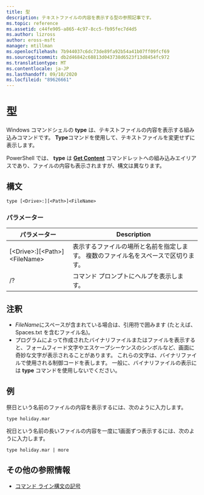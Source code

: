 ```yaml
---
title: 型
description: テキストファイルの内容を表示する型の参照記事です。
ms.topic: reference
ms.assetid: c44fe905-a865-4c97-8cc5-fb95fec7d4d5
ms.author: lizross
author: eross-msft
manager: mtillman
ms.openlocfilehash: 7b944037c6dc73de89fa92b54a41b07ff09fcf69
ms.sourcegitcommit: db2d46842c68813d043738d6523f13d8454fc972
ms.translationtype: MT
ms.contentlocale: ja-JP
ms.lasthandoff: 09/10/2020
ms.locfileid: "89626661"
---
```

# <a name="type"></a>型

Windows コマンドシェルの **type** は、テキストファイルの内容を表示する組み込みコマンドです。 **Type**コマンドを使用して、テキストファイルを変更せずに表示します。

PowerShell では、 **type** は **[Get Content](/powershell/module/microsoft.powershell.management/get-content)** コマンドレットへの組み込みエイリアスであり、ファイルの内容も表示されますが、構文は異なります。

## <a name="syntax"></a>構文

```
type [<Drive>:][<Path>]<FileName>
```

### <a name="parameters"></a>パラメーター

|パラメーター|Description|
|---------|-----------|
|[\<Drive>:][\<Path>]\<FileName>|表示するファイルの場所と名前を指定します。 複数のファイル名をスペースで区切ります。|
|/?|コマンド プロンプトにヘルプを表示します。|

## <a name="remarks"></a>注釈

-   *FileName*にスペースが含まれている場合は、引用符で囲みます (たとえば、Spaces.txt を含むファイル名)。
-   プログラムによって作成されたバイナリファイルまたはファイルを表示すると、フォームフィード文字やエスケープシーケンスのシンボルなど、画面に奇妙な文字が表示されることがあります。 これらの文字は、バイナリファイルで使用される制御コードを表します。 一般に、バイナリファイルの表示には **type** コマンドを使用しないでください。

## <a name="examples"></a>例

祭日という名前のファイルの内容を表示するには、次のように入力します。
```
type holiday.mar
```
祝日という名前の長いファイルの内容を一度に1画面ずつ表示するには、次のように入力します。
```
type holiday.mar | more
```

## <a name="additional-references"></a>その他の参照情報

- [コマンド ライン構文の記号](command-line-syntax-key.md)
